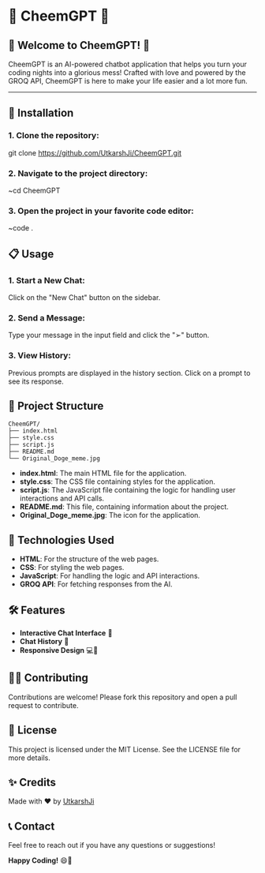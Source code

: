 # 🌟 **CheemGPT** 🌟

## 🚀 **Welcome to CheemGPT!** 🚀

CheemGPT is an AI-powered chatbot application that helps you turn your coding nights into a glorious mess! Crafted with love and powered by the GROQ API, CheemGPT is here to make your life easier and a lot more fun.

---

## 🔧 **Installation**

### **1. Clone the repository:**
git clone https://github.com/UtkarshJi/CheemGPT.git

### **2. Navigate to the project directory:**
~cd CheemGPT

### **3. Open the project in your favorite code editor:**
~code .

## 📋 **Usage**

### **1. Start a New Chat:**
Click on the "New Chat" button on the sidebar.

### **2. Send a Message:**
Type your message in the input field and click the "➢" button.

### **3. View History:**
Previous prompts are displayed in the history section. Click on a prompt to see its response.

## 📁 **Project Structure**

```text
CheemGPT/
├── index.html
├── style.css
├── script.js
├── README.md
└── Original_Doge_meme.jpg
```
- **index.html**: The main HTML file for the application.
- **style.css**: The CSS file containing styles for the application.
- **script.js**: The JavaScript file containing the logic for handling user interactions and API calls.
- **README.md**: This file, containing information about the project.
- **Original_Doge_meme.jpg**: The icon for the application.

## 🎨 Technologies Used

- **HTML**: For the structure of the web pages.
- **CSS**: For styling the web pages.
- **JavaScript**: For handling the logic and API interactions.
- **GROQ API**: For fetching responses from the AI.

## 🛠️ Features

- **Interactive Chat Interface** 🎉
- **Chat History** 📜
- **Responsive Design** 💻📱

## 👨‍💻 Contributing

Contributions are welcome! Please fork this repository and open a pull request to contribute.

## 📄 License

This project is licensed under the MIT License. See the LICENSE file for more details.

## ✨ Credits

Made with ❤️ by [UtkarshJi](https://github.com/UtkarshJi)

## 📞 Contact

Feel free to reach out if you have any questions or suggestions!

**Happy Coding!** 😄🎉
